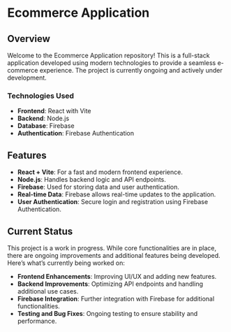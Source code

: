 # Ecommerce Application

## Overview

Welcome to the Ecommerce Application repository! This is a full-stack application developed using modern technologies to provide a seamless e-commerce experience. The project is currently ongoing and actively under development. 

### Technologies Used

- **Frontend**: React with Vite
- **Backend**: Node.js
- **Database**: Firebase
- **Authentication**: Firebase Authentication

## Features

- **React + Vite**: For a fast and modern frontend experience.
- **Node.js**: Handles backend logic and API endpoints.
- **Firebase**: Used for storing data and user authentication.
- **Real-time Data**: Firebase allows real-time updates to the application.
- **User Authentication**: Secure login and registration using Firebase Authentication.

## Current Status

This project is a work in progress. While core functionalities are in place, there are ongoing improvements and additional features being developed. Here’s what’s currently being worked on:

- **Frontend Enhancements**: Improving UI/UX and adding new features.
- **Backend Improvements**: Optimizing API endpoints and handling additional use cases.
- **Firebase Integration**: Further integration with Firebase for additional functionalities.
- **Testing and Bug Fixes**: Ongoing testing to ensure stability and performance.

